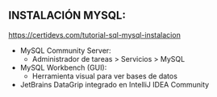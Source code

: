 

## INSTALACIÓN MYSQL:

https://certidevs.com/tutorial-sql-mysql-instalacion


* MySQL Community Server:
  * Administrador de tareas > Servicios > MySQL
* MySQL Workbench (GUI):
  * Herramienta visual para ver bases de datos
* JetBrains DataGrip integrado en IntelliJ IDEA Community



